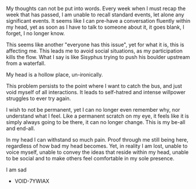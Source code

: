 My thoughts can not be put into words. Every week when I must recap the week that has passed, I am unable to recall standard events, let alone any significant events.
It seems like I can pre-have a conversation fluently within my head, yet as soon as I have to talk to someone about it, it goes blank, I forget, I no longer know.

This seems like another "everyone has this issue", yet for what it is, this is affecting me. This leads me to avoid social situations, as my participation kills the flow. What I say is like Sisyphus trying to push his boulder upstream from a waterfall.

My head is a hollow place, un-ironically.

This problem persists to the point where I want to catch the bus, and just void myself of all interactions. It leads to self-hatred and intense willpower struggles to ever try again.

I wish to not be permanent, yet I can no longer even remember why, nor understand what I feel. Like a permanent scratch on my eye, it feels like it is simply always going to be there, it can no longer change. This is my be-all and end-all.

In my head I can withstand so much pain. Proof through me still being here, regardless of how bad my head becomes. Yet, in reality I am lost, unable to voice myself, unable to convey the ideas that reside within my head, unable to be social and to make others feel comfortable in my sole presence.

I am sad

- VOID-7YWIAX